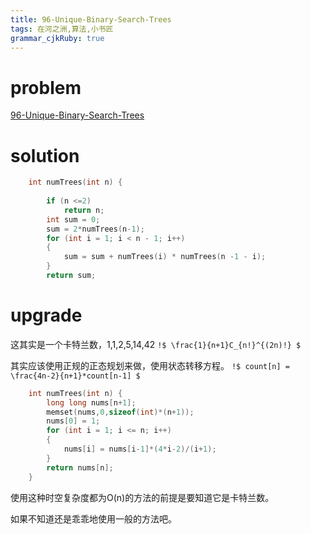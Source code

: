```yaml
---
title: 96-Unique-Binary-Search-Trees 
tags: 在河之洲,算法,小书匠
grammar_cjkRuby: true
---
```



# problem
[96-Unique-Binary-Search-Trees](https://leetcode.com/problems/unique-binary-search-trees/#/description)

# solution

```cpp
    int numTrees(int n) {
        
        if (n <=2)
            return n;
        int sum = 0;
        sum = 2*numTrees(n-1);
        for (int i = 1; i < n - 1; i++)
        {
            sum = sum + numTrees(i) * numTrees(n -1 - i);
        }
        return sum;

```

# upgrade
这其实是一个卡特兰数，1,1,2,5,14,42 
`!$ \frac{1}{n+1}C_{n!}^{(2n)!} $`

其实应该使用正规的正态规划来做，使用状态转移方程。
`!$ count[n] = \frac{4n-2}{n+1}*count[n-1] $`

```cpp
    int numTrees(int n) {
        long long nums[n+1];
        memset(nums,0,sizeof(int)*(n+1));
        nums[0] = 1;
        for (int i = 1; i <= n; i++)
        {
            nums[i] = nums[i-1]*(4*i-2)/(i+1);
        }
        return nums[n];
    }
```

使用这种时空复杂度都为O(n)的方法的前提是要知道它是卡特兰数。

如果不知道还是乖乖地使用一般的方法吧。


